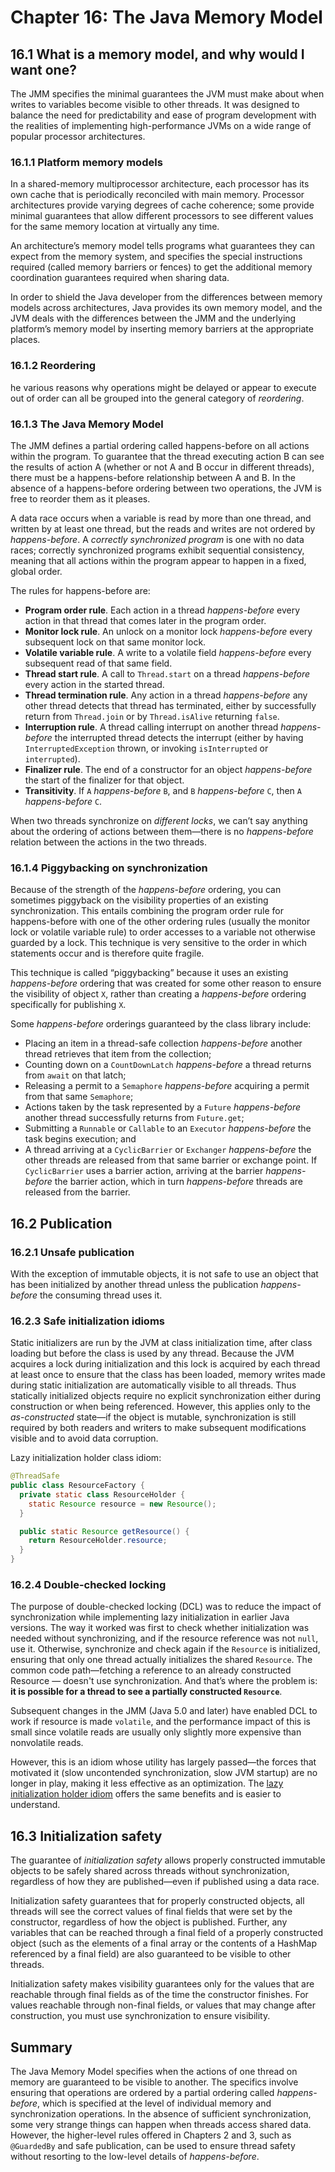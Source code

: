 # Chapter 16: The Java Memory Model

## 16.1 What is a memory model, and why would I want one?

The JMM specifies the minimal guarantees the JVM must make about when writes to variables become visible to other
threads. It was designed to balance the need for predictability and ease of program development with the realities of
implementing high-performance JVMs on a wide range of popular processor architectures.

### 16.1.1 Platform memory models

In a shared-memory multiprocessor architecture, each processor has its own cache that is periodically reconciled with
main memory. Processor architectures provide varying degrees of cache coherence; some provide minimal guarantees that
allow different processors to see different values for the same memory location at virtually any time.

An architecture’s memory model tells programs what guarantees they can expect from the memory system, and specifies the
special instructions required (called memory barriers or fences) to get the additional memory coordination guarantees
required when sharing data.

In order to shield the Java developer from the differences between memory models across architectures, Java provides its
own memory model, and the JVM deals with the differences between the JMM and the underlying platform’s memory model by
inserting memory barriers at the appropriate places.

### 16.1.2 Reordering

he various reasons why operations might be delayed or appear to execute out of order can all be grouped into the general
category of _reordering_.

### 16.1.3 The Java Memory Model

The JMM defines a partial ordering called happens-before on all actions within the program. To guarantee that the thread
executing action B can see the results of action A (whether or not A and B occur in different threads), there must be a
happens-before relationship between A and B. In the absence of a happens-before ordering between two operations, the JVM
is free to reorder them as it pleases.

A data race occurs when a variable is read by more than one thread, and written by at least one thread, but the reads
and writes are not ordered by _happens-before_. A _correctly synchronized program_ is one with no data races; correctly
synchronized programs exhibit sequential consistency, meaning that all actions within the program appear to happen in a
fixed, global order.

The rules for happens-before are:

* **Program order rule**. Each action in a thread _happens-before_ every action in that thread that comes later in the
  program order.
* **Monitor lock rule**. An unlock on a monitor lock _happens-before_ every subsequent lock on that same monitor lock.
* **Volatile variable rule**. A write to a volatile field _happens-before_ every subsequent read of that same field.
* **Thread start rule**. A call to `Thread.start` on a thread _happens-before_ every action in the started thread.
* **Thread termination rule**. Any action in a thread _happens-before_ any other thread detects that thread has
  terminated, either by successfully return from `Thread.join` or by `Thread.isAlive` returning `false`.
* **Interruption rule**. A thread calling interrupt on another thread _happens-before_ the interrupted thread detects
  the interrupt (either by having `InterruptedException` thrown, or invoking `isInterrupted` or `interrupted`).
* **Finalizer rule**. The end of a constructor for an object _happens-before_ the start of the finalizer for that
  object.
* **Transitivity**. If `A` _happens-before_ `B`, and `B` _happens-before_ `C`, then `A` _happens-before_ `C`.

When two threads synchronize on _different locks_, we can’t say anything about the ordering of actions between
them—there is no _happens-before_ relation between the actions in the two threads.

### 16.1.4 Piggybacking on synchronization

Because of the strength of the _happens-before_ ordering, you can sometimes piggyback on the visibility properties of an
existing synchronization. This entails combining the program order rule for happens-before with one of the other
ordering rules (usually the monitor lock or volatile variable rule) to order accesses to a variable not otherwise
guarded by a lock. This technique is very sensitive to the order in which statements occur and is therefore quite
fragile.

This technique is called “piggybacking” because it uses an existing _happens-before_ ordering that was created for some
other reason to ensure the visibility of object `X`, rather than creating a _happens-before_ ordering specifically for
publishing `X`.

Some _happens-before_ orderings guaranteed by the class library include:

* Placing an item in a thread-safe collection _happens-before_ another thread retrieves that item from the collection;
* Counting down on a `CountDownLatch` _happens-before_ a thread returns from `await` on that latch;
* Releasing a permit to a `Semaphore` _happens-before_ acquiring a permit from that same `Semaphore`;
* Actions taken by the task represented by a `Future` _happens-before_ another thread successfully returns
  from `Future.get`;
* Submitting a `Runnable` or `Callable` to an `Executor` _happens-before_ the task begins execution; and
* A thread arriving at a `CyclicBarrier` or `Exchanger` _happens-before_ the other threads are released from that same
  barrier or exchange point. If `CyclicBarrier` uses a barrier action, arriving at the barrier _happens-before_ the
  barrier action, which in turn _happens-before_ threads are released from the barrier.

## 16.2 Publication

### 16.2.1 Unsafe publication

With the exception of immutable objects, it is not safe to use an object that has been initialized by another thread
unless the publication _happens-before_ the consuming thread uses it.

### 16.2.3 Safe initialization idioms

Static initializers are run by the JVM at class initialization time, after class loading but before the class is used by
any thread. Because the JVM acquires a lock during initialization and this lock is acquired by each thread at least once
to ensure that the class has been loaded, memory writes made during static initialization are automatically visible to
all threads. Thus statically initialized objects require no explicit synchronization either during construction or when
being referenced. However, this applies only to the _as-constructed_ state—if the object is mutable, synchronization is
still required by both readers and writers to make subsequent modifications visible and to avoid data corruption.

Lazy initialization holder class idiom:

```java
@ThreadSafe
public class ResourceFactory {
  private static class ResourceHolder {
    static Resource resource = new Resource();
  }

  public static Resource getResource() {
    return ResourceHolder.resource;
  }
}
```

### 16.2.4 Double-checked locking

The purpose of double-checked locking (DCL) was to reduce the impact of synchronization while implementing lazy
initialization in earlier Java versions. The way it worked was first to check whether initialization was needed without
synchronizing, and if the resource reference was not `null`, use it. Otherwise, synchronize and check again if
the `Resource` is initialized, ensuring that only one thread actually initializes the shared `Resource`. The common code
path—fetching a reference to an already constructed Resource — doesn't use synchronization. And that’s where the problem
is: **it is possible for a thread to see a partially constructed `Resource`**.

Subsequent changes in the JMM (Java 5.0 and later) have enabled DCL to work if resource is made `volatile`, and the
performance impact of this is small since volatile reads are usually only slightly more expensive than nonvolatile
reads.

However, this is an idiom whose utility has largely passed—the forces that motivated it (slow uncontended
synchronization, slow JVM startup) are no longer in play, making it less effective as an optimization.
The [lazy initialization holder idiom](https://en.wikipedia.org/wiki/Initialization-on-demand_holder_idiom) offers the
same benefits and is easier to understand.

## 16.3 Initialization safety

The guarantee of _initialization safety_ allows properly constructed immutable objects to be safely shared across
threads without synchronization, regardless of how they are published—even if published using a data race.

Initialization safety guarantees that for properly constructed objects, all threads will see the correct values of final
fields that were set by the constructor, regardless of how the object is published. Further, any variables that can be
reached through a final field of a properly constructed object (such as the elements of a final array or the contents of
a HashMap referenced by a final field) are also guaranteed to be visible to other threads.

Initialization safety makes visibility guarantees only for the values that are reachable through final fields as of the
time the constructor finishes. For values reachable through non-final fields, or values that may change after
construction, you must use synchronization to ensure visibility.

## Summary

The Java Memory Model specifies when the actions of one thread on memory are guaranteed to be visible to another. The
specifics involve ensuring that operations are ordered by a partial ordering called _happens-before_, which is specified
at the level of individual memory and synchronization operations. In the absence of sufficient synchronization, some
very strange things can happen when threads access shared data. However, the higher-level rules offered in Chapters 2
and 3, such as `@GuardedBy` and safe publication, can be used to ensure thread safety without resorting to the low-level
details of _happens-before_.
